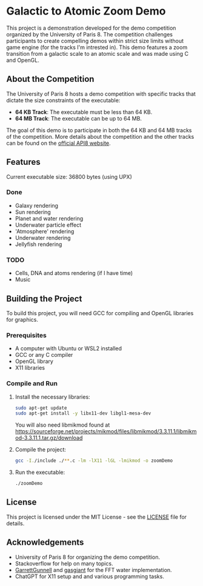 # Galactic to Atomic Zoom Demo

This project is a demonstration developed for the demo competition organized by the University of Paris 8. The competition challenges participants to create compelling demos within strict size limits without game engine (for the tracks I'm intrested in).
This demo features a zoom transition from a galactic scale to an atomic scale and was made using C and OpenGL.

## About the Competition

The University of Paris 8 hosts a demo competition with specific tracks that dictate the size constraints of the executable:
- **64 KB Track**: The executable must be less than 64 KB.
- **64 MB Track**: The executable can be up to 64 MB.

The goal of this demo is to participate in both the 64 KB and 64 MB tracks of the competition. More details about the competition and the other tracks can be found on the [official API8 website](http://api8.fr).

## Features

Current executable size: 36800 bytes (using UPX)

### Done

- Galaxy rendering
- Sun rendering
- Planet and water rendering
- Underwater particle effect
- 'Atmosphere' rendering
- Underwater rendering
- Jellyfish rendering

### TODO

- Cells, DNA and atoms rendering (if I have time)
- Music

## Building the Project

To build this project, you will need GCC for compiling and OpenGL libraries for graphics.

### Prerequisites

- A computer with Ubuntu or WSL2 installed
- GCC or any C compiler
- OpenGL library
- X11 libraries

### Compile and Run

1. Install the necessary libraries:
	```bash
	sudo apt-get update
	sudo apt-get install -y libx11-dev libgl1-mesa-dev
	```
	You will also need libmikmod found at https://sourceforge.net/projects/mikmod/files/libmikmod/3.3.11.1/libmikmod-3.3.11.1.tar.gz/download

2. Compile the project:
	```bash
	gcc -I./include ./**.c -lm -lX11 -lGL -lmikmod -o zoomDemo
	```

3. Run the executable:
	```bash
	./zoomDemo
	```

## License
This project is licensed under the MIT License - see the [LICENSE](/LICENSE) file for details.

## Acknowledgements
- University of Paris 8 for organizing the demo competition.
- Stackoverflow for help on many topics.
- [GarrettGunnell](https://github.com/GarrettGunnell/Water) and [gasgiant](https://github.com/gasgiant/FFT-Ocean) for the FFT water implementation.
- ChatGPT for X11 setup and and various programming tasks.